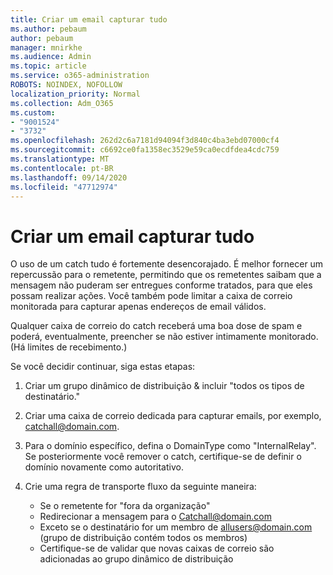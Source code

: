 ```yaml
---
title: Criar um email capturar tudo
ms.author: pebaum
author: pebaum
manager: mnirkhe
ms.audience: Admin
ms.topic: article
ms.service: o365-administration
ROBOTS: NOINDEX, NOFOLLOW
localization_priority: Normal
ms.collection: Adm_O365
ms.custom:
- "9001524"
- "3732"
ms.openlocfilehash: 262d2c6a7181d94094f3d840c4ba3ebd07000cf4
ms.sourcegitcommit: c6692ce0fa1358ec3529e59ca0ecdfdea4cdc759
ms.translationtype: MT
ms.contentlocale: pt-BR
ms.lasthandoff: 09/14/2020
ms.locfileid: "47712974"
---
```

# <a name="create-an-email-catch-all"></a>Criar um email capturar tudo

O uso de um catch tudo é fortemente desencorajado. É melhor fornecer um repercussão para o remetente, permitindo que os remetentes saibam que a mensagem não puderam ser entregues conforme tratados, para que eles possam realizar ações. Você também pode limitar a caixa de correio monitorada para capturar apenas endereços de email válidos. 

Qualquer caixa de correio do catch receberá uma boa dose de spam e poderá, eventualmente, preencher se não estiver intimamente monitorado. (Há limites de recebimento.) 

Se você decidir continuar, siga estas etapas:

1. Criar um grupo dinâmico de distribuição & incluir "todos os tipos de destinatário."

2. Criar uma caixa de correio dedicada para capturar emails, por exemplo, catchall@domain.com.

3. Para o domínio específico, defina o DomainType como "InternalRelay". Se posteriormente você remover o catch, certifique-se de definir o domínio novamente como autoritativo.

4. Crie uma regra de transporte fluxo da seguinte maneira:

    - Se o remetente for "fora da organização"
    - Redirecionar a mensagem para o Catchall@domain.com
    - Exceto se o destinatário for um membro de allusers@domain.com (grupo de distribuição contém todos os membros)
    - Certifique-se de validar que novas caixas de correio são adicionadas ao grupo dinâmico de distribuição
